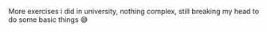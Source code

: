 More exercises i did in university, nothing complex, still breaking my head to do some basic things 😅